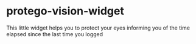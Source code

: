 # protego-vision-widget
This little widget helps you to protect your eyes informing you of the time elapsed since the last time you logged
